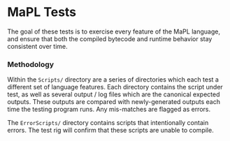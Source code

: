 # MaPL Tests
The goal of these tests is to exercise every feature of the MaPL language, and ensure that both the compiled bytecode and runtime behavior stay consistent over time.

### Methodology
Within the `Scripts/` directory are a series of directories which each test a different set of language features. Each directory contains the script under test, as well as several output / log files which are the canonical expected outputs. These outputs are compared with newly-generated outputs each time the testing program runs. Any mis-matches are flagged as errors.

The `ErrorScripts/` directory contains scripts that intentionally contain errors. The test rig will confirm that these scripts are unable to compile.